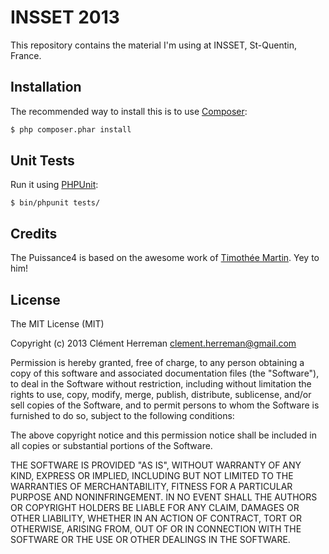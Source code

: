 INSSET 2013
==========

This repository contains the material I'm using at INSSET, St-Quentin, France.

Installation
------------

The recommended way to install this is to use [Composer](http://getcomposer.org/):

```bash
$ php composer.phar install
```

Unit Tests
----------

Run it using [PHPUnit](http://phpunit.de/):

```
$ bin/phpunit tests/
```
Credits
-------

The Puissance4 is based on the awesome work of [Timothée Martin](http://twitter.com/timothee_martin). Yey to him!

License
-------

The MIT License (MIT)

Copyright (c) 2013 Clément Herreman <clement.herreman@gmail.com>

Permission is hereby granted, free of charge, to any person obtaining a copy
of this software and associated documentation files (the "Software"), to deal
in the Software without restriction, including without limitation the rights
to use, copy, modify, merge, publish, distribute, sublicense, and/or sell
copies of the Software, and to permit persons to whom the Software is
furnished to do so, subject to the following conditions:

The above copyright notice and this permission notice shall be included in
all copies or substantial portions of the Software.

THE SOFTWARE IS PROVIDED "AS IS", WITHOUT WARRANTY OF ANY KIND, EXPRESS OR
IMPLIED, INCLUDING BUT NOT LIMITED TO THE WARRANTIES OF MERCHANTABILITY,
FITNESS FOR A PARTICULAR PURPOSE AND NONINFRINGEMENT. IN NO EVENT SHALL THE
AUTHORS OR COPYRIGHT HOLDERS BE LIABLE FOR ANY CLAIM, DAMAGES OR OTHER
LIABILITY, WHETHER IN AN ACTION OF CONTRACT, TORT OR OTHERWISE, ARISING FROM,
OUT OF OR IN CONNECTION WITH THE SOFTWARE OR THE USE OR OTHER DEALINGS IN
THE SOFTWARE.
